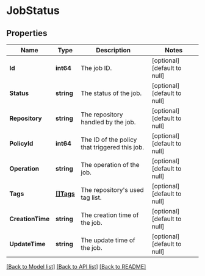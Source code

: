 # JobStatus

## Properties
Name | Type | Description | Notes
------------ | ------------- | ------------- | -------------
**Id** | **int64** | The job ID. | [optional] [default to null]
**Status** | **string** | The status of the job. | [optional] [default to null]
**Repository** | **string** | The repository handled by the job. | [optional] [default to null]
**PolicyId** | **int64** | The ID of the policy that triggered this job. | [optional] [default to null]
**Operation** | **string** | The operation of the job. | [optional] [default to null]
**Tags** | [**[]Tags**](Tags.md) | The repository&#x27;s used tag list. | [optional] [default to null]
**CreationTime** | **string** | The creation time of the job. | [optional] [default to null]
**UpdateTime** | **string** | The update time of the job. | [optional] [default to null]

[[Back to Model list]](../README.md#documentation-for-models) [[Back to API list]](../README.md#documentation-for-api-endpoints) [[Back to README]](../README.md)

